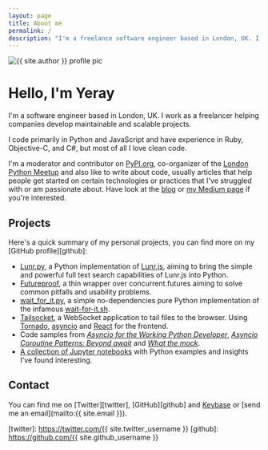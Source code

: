 ```yaml
---
layout: page
title: About me
permalink: /
description: "I'm a freelance software engineer based in London, UK. I write code and about code."
---
```


<div markdown="1" class="about">
<img src="{{ site.url }}/assets/yeray.jpg" alt="{{ site.author }} profile pic" class="profile-pic" />

# Hello, I'm Yeray

I'm a software engineer based in London, UK. I work as a freelancer helping companies develop maintainable and scalable projects.

I code primarily in Python and JavaScript and have experience in Ruby, Objective-C, and C#, but most of all I love clean code.

I'm a moderator and contributor on [PyPI.org](https://pypi.org), co-organizer of the [London Python Meetup](https://www.meetup.com/LondonPython/) and also like to write about code, usually articles that help people get started on certain technologies or practices that I've struggled with or am passionate about. Have look at the [blog](/blog) or [my Medium page](https://medium.com/@yeraydiazdiaz/) if you're interested.

## Projects

Here's a quick summary of my personal projects, you can find more on my [GitHub profile][github]:

- [Lunr.py](https://readthedocs.org/projects/lunr/), a Python implementation of [Lunr.js](https://lunrjs.com/), aiming to bring the simple and powerful full text search capabilities of Lunr.js into Python.
- [Futureproof](https://github.com/yeraydiazdiaz/futureproof), a thin wrapper over concurrent.futures aiming to solve common pitfalls and usability problems.
- [wait_for_it.py](https://github.com/yeraydiazdiaz/wait_for_it.py), a simple no-dependencies pure Python implementation of the infamous [wait-for-it.sh](https://github.com/vishnubob/wait-for-it).
- [Tailsocket](https://github.com/yeraydiazdiaz/tailsocket), a WebSocket application to tail files to the browser. Using [Tornado](http://tornadoweb.org/), [asyncio](https://docs.python.org/3/library/asyncio.html) and [React](https://facebook.github.io/react/) for the frontend.
- Code samples from [*Asyncio for the Working Python Developer*](https://github.com/yeraydiazdiaz/asyncio-ftwpd), [*Asyncio Coroutine Patterns: Beyond await*](https://github.com/yeraydiazdiaz/asyncio-coroutine-patterns) and [*What the mock*](https://github.com/yeraydiazdiaz/wtmock/).
- [A collection of Jupyter notebooks](https://github.com/yeraydiazdiaz/notebooks) with Python examples and insights I've found interesting.

## Contact

You can find me on [Twitter][twitter], [GitHub][github] and [Keybase](https://keybase.io/yeray) or [send me an email](mailto:{{ site.email }}).

[twitter]: https://twitter.com/{{ site.twitter_username }}
[github]: https://github.com/{{ site.github_username }}
</div>
